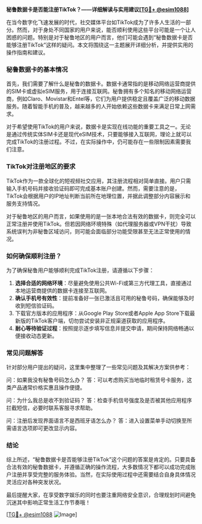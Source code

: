 **秘鲁数据卡是否能注册TikTok？——详细解读与实用建议[[TG💪+ @esim1088](https://t.me/s/esim1088)]**

在当今数字化飞速发展的时代，社交媒体平台如TikTok成为了许多人生活的一部分。然而，对于身处不同国家的用户来说，能否顺利使用这些平台可能是一个让人困惑的问题。特别是对于秘鲁地区的用户而言，他们可能会遇到“秘鲁数据卡是否能够注册TikTok”这样的疑问。本文将围绕这一主题展开详细分析，并提供实用的操作指南和建议。

### 秘鲁数据卡的基本情况

首先，我们需要了解什么是秘鲁的数据卡。数据卡通常指的是移动网络运营商提供的SIM卡或虚拟eSIM服务，用于连接互联网。秘鲁拥有多个知名的移动网络运营商，例如Claro、Movistar和Entel等，它们为用户提供稳定且覆盖广泛的移动数据服务。随着智能手机的普及，越来越多的人开始依赖这些数据卡来满足日常上网需求。

对于希望使用TikTok的用户来说，数据卡是实现在线功能的重要工具之一。无论是通过传统实体SIM卡还是现代eSIM技术，只要能够接入互联网，理论上就可以完成TikTok的注册过程。不过，在实际操作中，仍可能存在一些限制因素需要我们注意。

### TikTok对注册地区的要求

TikTok作为一款全球化的短视频社交应用，其注册流程相对简单直接。用户只需输入手机号码并接收验证码即可完成基本账户创建。然而，需要注意的是，TikTok会根据用户的IP地址判断当前所在地理位置，并据此调整部分内容展示和服务支持情况。

对于秘鲁地区的用户而言，如果使用的是一张本地合法有效的数据卡，则完全可以正常注册并使用TikTok。但若因网络环境特殊（如代理服务器或VPN干扰）导致系统误判为非秘鲁区域访问，则可能会面临部分功能受限甚至无法正常使用的情况。

### 如何确保顺利注册？

为了确保秘鲁用户能够顺利完成TikTok注册，请遵循以下步骤：

1. **选择合适的网络环境**：尽量避免使用公共Wi-Fi或第三方代理工具，直接通过本地运营商提供的数据卡连接至互联网。
2. **确认手机号有效性**：提前准备好一张已激活且可用的秘鲁号码，确保能够及时收到短信验证码。
3. 下载官方版本的应用程序：从Google Play Store或者Apple App Store下载最新版的TikTok客户端，切勿尝试安装非正规渠道获取的应用程序。
4. **耐心等待验证过程**：按照提示逐步填写信息并提交申请，期间保持网络畅通以便接收动态更新。

### 常见问题解答

针对部分用户提出的疑问，这里集中整理了一些常见问题及其解决方案供参考：

问：如果我没有秘鲁号码怎么办？
答：可以考虑购买当地临时租赁号卡服务，这类产品通常价格实惠且操作便捷。

问：为什么我总是收不到验证码？
答：检查手机信号强度及是否被其他应用程序拦截短信，必要时联系客服寻求帮助。

问：注册后发现界面语言不是西班牙语怎么办？
答：进入设置菜单手动切换至所需语言选项即可更改显示内容。

### 结论

综上所述，“秘鲁数据卡是否能够注册TikTok”这个问题的答案是肯定的。只要具备合法有效的秘鲁数据卡，并遵循正确的操作流程，大多数情况下都可以成功完成账户注册并享受完整的服务体验。当然，在实际使用过程中还需要结合自身具体情况灵活应对各种突发状况。

最后提醒大家，在享受数字娱乐的同时也要注重网络安全意识，合理规划时间避免沉迷其中影响正常生活工作节奏哦！

[[TG💪+ @esim1088](https://t.me/s/esim1088) ![Image](https://i.postimg.cc/4NQfJmqS/Snipaste-2025-05-13-00-14-12.png)]